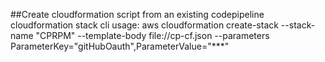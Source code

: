
##Create cloudformation script from an existing codepipeline
cloudformation stack cli usage: aws cloudformation create-stack --stack-name "CPRPM" --template-body file://cp-cf.json --parameters ParameterKey="gitHubOauth",ParameterValue="***"
